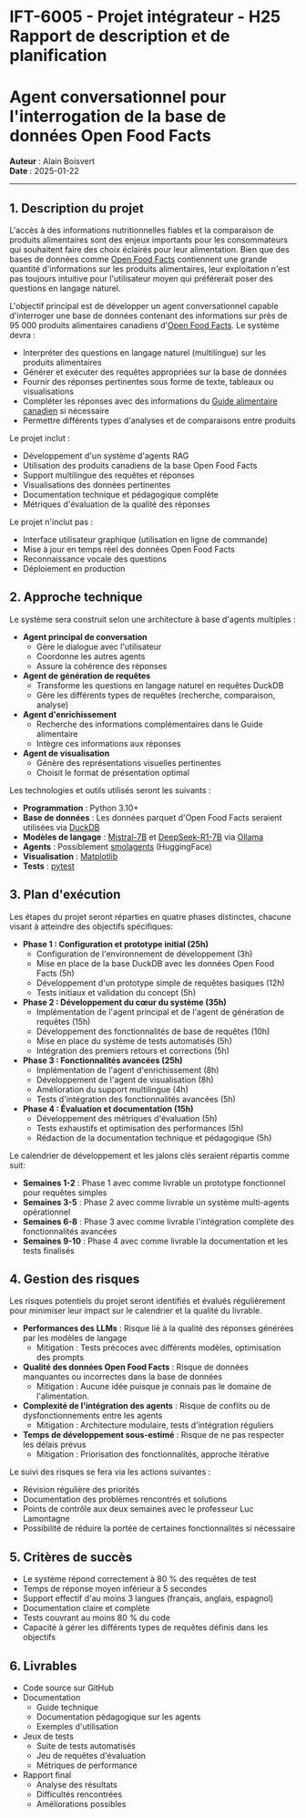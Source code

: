 # IFT-6005 - Projet intégrateur - H25<br>Rapport de description et de planification 

# Agent conversationnel pour l'interrogation de la base de données Open Food Facts

**Auteur** : Alain Boisvert  
**Date** : 2025-01-22

---

## 1. Description du projet

L'accès à des informations nutritionnelles fiables et la comparaison de produits alimentaires sont des enjeux importants pour les consommateurs qui souhaitent faire des choix éclairés pour leur alimentation. Bien que des bases de données
comme [Open Food Facts](https://world.openfoodfacts.org/) contiennent une grande quantité d'informations sur les produits alimentaires, leur exploitation n'est pas toujours intuitive pour l'utilisateur moyen qui préférerait poser des questions en langage naturel.

L'objectif principal est de développer un agent conversationnel capable d'interroger une base de données contenant des informations 
sur près de 95 000 produits alimentaires canadiens d'[Open Food Facts](https://world.openfoodfacts.org/). Le système devra :

- Interpréter des questions en langage naturel (multilingue) sur les produits alimentaires
- Générer et exécuter des requêtes appropriées sur la base de données
- Fournir des réponses pertinentes sous forme de texte, tableaux ou visualisations
- Compléter les réponses avec des informations du [Guide alimentaire canadien](https://guide-alimentaire.canada.ca/fr/) 
  si nécessaire
- Permettre différents types d'analyses et de comparaisons entre produits

Le projet inclut&nbsp;:

- Développement d'un système d'agents RAG 
- Utilisation des produits canadiens de la base Open Food Facts
- Support multilingue des requêtes et réponses
- Visualisations des données pertinentes
- Documentation technique et pédagogique complète
- Métriques d'évaluation de la qualité des réponses

Le projet n'inclut pas&nbsp;:

- Interface utilisateur graphique (utilisation en ligne de commande)
- Mise à jour en temps réel des données Open Food Facts
- Reconnaissance vocale des questions
- Déploiement en production

## 2. Approche technique

Le système sera construit selon une architecture à base d'agents multiples :

- **Agent principal de conversation** 
  - Gère le dialogue avec l'utilisateur
  - Coordonne les autres agents
  - Assure la cohérence des réponses
- **Agent de génération de requêtes**
  - Transforme les questions en langage naturel en requêtes DuckDB
  - Gère les différents types de requêtes (recherche, comparaison, analyse)
- **Agent d'enrichissement**
  - Recherche des informations complémentaires dans le Guide alimentaire
  - Intègre ces informations aux réponses
- **Agent de visualisation**
  - Génère des représentations visuelles pertinentes
  - Choisit le format de présentation optimal

Les technologies et outils utilisés seront les suivants :

- **Programmation**&nbsp;: Python 3.10+
- **Base de données**&nbsp;: Les données parquet d'Open Food Facts seraient utilisées via [DuckDB](https://duckdb.org/)
- **Modèles de langage**&nbsp;: [Mistral-7B](https://ollama.com/library/mistral) et [DeepSeek-R1-7B](https://ollama.com/library/deepseek-r1:7b) via [Ollama](https://ollama.com/)
- **Agents**&nbsp;: Possiblement [smolagents](https://huggingface.co/docs/smolagents/en/index) (HuggingFace)
- **Visualisation**&nbsp;: [Matplotlib](https://matplotlib.org/)
- **Tests**&nbsp;: [pytest](https://docs.pytest.org/en/stable/#)

## 3. Plan d'exécution

Les étapes du projet seront réparties en quatre phases distinctes, chacune visant à atteindre des objectifs spécifiques:

- **Phase 1&nbsp;: Configuration et prototype initial (25h)**
  - Configuration de l'environnement de développement (3h)
  - Mise en place de la base DuckDB avec les données Open Food Facts (5h)
  - Développement d'un prototype simple de requêtes basiques (12h)
  - Tests initiaux et validation du concept (5h)
- **Phase 2&nbsp;: Développement du cœur du système (35h)**
  - Implémentation de l'agent principal et de l'agent de génération de requêtes (15h)
  - Développement des fonctionnalités de base de requêtes (10h)
  - Mise en place du système de tests automatisés (5h)
  - Intégration des premiers retours et corrections (5h)
- **Phase 3&nbsp;: Fonctionnalités avancées (25h)**
  - Implémentation de l'agent d'enrichissement (8h)
  - Développement de l'agent de visualisation (8h)
  - Amélioration du support multilingue (4h)
  - Tests d'intégration des fonctionnalités avancées (5h)
- **Phase 4&nbsp;: Évaluation et documentation (15h)**
  - Développement des métriques d'évaluation (5h)
  - Tests exhaustifs et optimisation des performances (5h)
  - Rédaction de la documentation technique et pédagogique (5h)

Le calendrier de développement et les jalons clés seraient répartis comme suit:

- **Semaines 1-2**&nbsp;: Phase 1 avec comme livrable un prototype fonctionnel pour requêtes simples
- **Semaines 3-5**&nbsp;: Phase 2 avec comme livrable un système multi-agents opérationnel
- **Semaines 6-8**&nbsp;: Phase 3 avec comme livrable l'intégration complète des fonctionnalités avancées
- **Semaines 9-10**&nbsp;: Phase 4 avec comme livrable la documentation et les tests finalisés

## 4. Gestion des risques

Les risques potentiels du projet seront identifiés et évalués régulièrement pour minimiser leur impact sur le calendrier et la qualité du livrable.

- **Performances des LLMs** : Risque lié à la qualité des réponses générées par les modèles de langage
  - Mitigation : Tests précoces avec différents modèles, optimisation des prompts
- **Qualité des données Open Food Facts** : Risque de données manquantes ou incorrectes dans la base de données
  - Mitigation : Aucune idée puisque je connais pas le domaine de l'alimentation.
- **Complexité de l'intégration des agents** : Risque de conflits ou de dysfonctionnements entre les agents
  - Mitigation : Architecture modulaire, tests d'intégration réguliers
- **Temps de développement sous-estimé** : Risque de ne pas respecter les délais prévus
  - Mitigation : Priorisation des fonctionnalités, approche itérative

Le suivi des risques se fera via les actions suivantes :

- Révision régulière des priorités
- Documentation des problèmes rencontrés et solutions
- Points de contrôle aux deux semaines avec le professeur Luc Lamontagne
- Possibilité de réduire la portée de certaines fonctionnalités si nécessaire

## 5. Critères de succès

- Le système répond correctement à 80&nbsp;\% des requêtes de test
- Temps de réponse moyen inférieur à 5 secondes
- Support effectif d'au moins 3 langues (français, anglais, espagnol)
- Documentation claire et complète
- Tests couvrant au moins 80&nbsp;\% du code
- Capacité à gérer les différents types de requêtes définis dans les objectifs

## 6. Livrables

- Code source sur GitHub
- Documentation
  - Guide technique
  - Documentation pédagogique sur les agents
  - Exemples d'utilisation
- Jeux de tests
  - Suite de tests automatisés
  - Jeu de requêtes d'évaluation
  - Métriques de performance
- Rapport final
  - Analyse des résultats
  - Difficultés rencontrées
  - Améliorations possibles